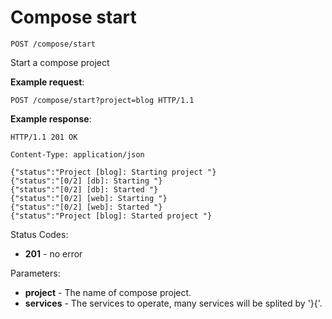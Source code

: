 # Compose start

`POST /compose/start`

Start a compose project

**Example request**:

```
POST /compose/start?project=blog HTTP/1.1

```

**Example response**:

```
HTTP/1.1 201 OK

Content-Type: application/json

{"status":"Project [blog]: Starting project "}
{"status":"[0/2] [db]: Starting "}
{"status":"[0/2] [db]: Started "}
{"status":"[0/2] [web]: Starting "}
{"status":"[0/2] [web]: Started "}
{"status":"Project [blog]: Started project "}
```

Status Codes:

- **201** - no error

Parameters:

- **project** - The name of compose project.
- **services** - The services to operate, many services will be splited by '}{'.
